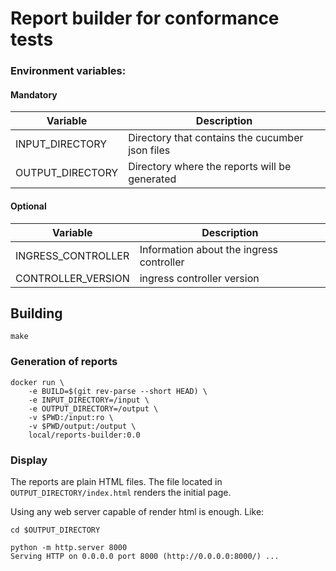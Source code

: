 # Report builder for conformance tests

### Environment variables:

#### Mandatory

| Variable  | Description |
| ------------- | ------------- |
| INPUT_DIRECTORY  | Directory that contains the cucumber json files  |
| OUTPUT_DIRECTORY | Directory where the reports will be generated |

#### Optional

| Variable  | Description |
| ------------- | ------------- |
| INGRESS_CONTROLLER  | Information about the ingress controller |
| CONTROLLER_VERSION  | ingress controller version |

## Building

```console
make
```

### Generation of reports

```console
docker run \
    -e BUILD=$(git rev-parse --short HEAD) \
    -e INPUT_DIRECTORY=/input \
    -e OUTPUT_DIRECTORY=/output \
    -v $PWD:/input:ro \
    -v $PWD/output:/output \
    local/reports-builder:0.0
```

### Display

The reports are plain HTML files. The file located in `OUTPUT_DIRECTORY/index.html` renders the initial page.

Using any web server capable of render html is enough.
Like:

```console
cd $OUTPUT_DIRECTORY

python -m http.server 8000
Serving HTTP on 0.0.0.0 port 8000 (http://0.0.0.0:8000/) ...

```
